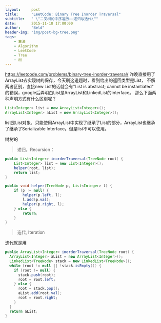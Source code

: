 ```yaml
---
layout:     post
title:      "LeetCode: Binary Tree Inorder Traversal"
subtitle:   " \"二叉树的中序遍历——递归与迭代\""
date:       2015-11-18 17:00:00
author:     "Beld"
header-img: "img/post-bg-tree.png"
tags:
    - 算法
    - Algorithm
    - LeetCode
    - Tree
    - 树
---
```


  https://leetcode.com/problems/binary-tree-inorder-traversal/
  昨晚直接用了ArrayList去实现树的保存，今天刷这道题时，看到给出的返回类型是List<Integer>，
不解两者区别，直接new List<Integer>的话就会有\"List is abstract; cannot be instantiated\"
的错误，google后弄明白List是ArrayList和LinkedList的interface。
那么下面两种声明方式有什么区别呢？
```java
List<Integer> list = new ArrayList<Integer>();
ArrayList<Integer> aList = new ArrayList<Integer>();
```
list是List对象，只能使用ArrayList中实现了继承了List的部分，ArrayList也继承了继承了Serializable Interface，但是list不可以使用。

树树的

> 递归，Recursion：

```java
public List<Integer> inorderTraversal(TreeNode root) {
    List<Integer> list = new List<Integer>();
    helper(root, list);
    return list;
}

public void helper(TreeNode p, List<Integer> l) {
    if (p != null) {
        helper(p.left, l);
        l.add(p.val);
        helper(p.right, l);
    } else {
        return;
    }       
}
```
> 迭代, Iteration

迭代就是用
```java
public ArrayList<Integer> inorderTraversal(TreeNode root) {
  ArrayList<Integer> aList = new ArrayList<Integer>();
  LinkedList<TreeNode> stack = new LinkedList<TreeNode>();
  while (root != null || !stack.isEmpty()) {
    if (root != null) {
      stack.push(root);
      root = root.left;
    } else {
      root = stack.pop();
      aList.add(root.val);
      root = root.right;
    }
  }
  return aList;
}
```
